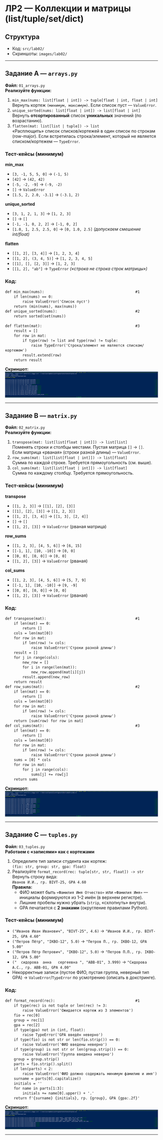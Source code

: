 # ЛР2 — Коллекции и матрицы (list/tuple/set/dict)

## Структура
- Код: `src/lab02/`
- Скриншоты: `images/lab02/`

---

## Задание A — `arrays.py`
**Файл:** `01_arrays.py`  
**Реализуйте функции:** 
1. `min_max(nums: list[float | int]) -> tuple[float | int, float | int]`  
   Вернуть кортеж `(минимум, максимум)`. Если список пуст — `ValueError`.
2. `unique_sorted(nums: list[float | int]) -> list[float | int]`  
   Вернуть **отсортированный** список **уникальных** значений (по возрастанию).
3. `flatten(mat: list[list | tuple]) -> list`  
   «Расплющить» список списков/кортежей в один список по строкам (row-major).
   Если встретилась строка/элемент, который не является списком/кортежем — `TypeError`.

### Тест-кейсы (минимум)
**min_max**
- `[3, -1, 5, 5, 0]` → `(-1, 5)`
- `[42]` → `(42, 42)`
- `[-5, -2, -9]` → `(-9, -2)`
- `[]` → `ValueError`
- `[1.5, 2, 2.0, -3.1]` → `(-3.1, 2)`

**unique_sorted**
- `[3, 1, 2, 1, 3]` → `[1, 2, 3]`
- `[]` → `[]`
- `[-1, -1, 0, 2, 2]` → `[-1, 0, 2]`
- `[1.0, 1, 2.5, 2.5, 0]` → `[0, 1.0, 2.5]` *(допускаем смешение int/float)*

**flatten**
- `[[1, 2], [3, 4]]` → `[1, 2, 3, 4]`
- `[[1, 2], (3, 4, 5)]` → `[1, 2, 3, 4, 5]`
- `[[1], [], [2, 3]]` → `[1, 2, 3]`
- `[[1, 2], "ab"]` → `TypeError` *(«строка не строка строк матрицы»)*

### Код:
```
def min_max(nums):                                          #1
    if len(nums) == 0:
        raise ValueError('Список пуст')
    return (min(nums), max(nums))
def unique_sorted(nums):                                    #2
    return sorted(set(nums))

def flatten(mat):                                           #3
    result = []
    for row in mat:
        if type(row) != list and type(row) != tuple:
            raise TypeError('Строка/элемент не является списком/кортежем')
        result.extend(row)
    return result
```

**Скриншот:**  
![Задание 1](../../images/lab02/1.png)

---

## Задание B — `matrix.py`
**Файл:** `02_matrix.py`  
**Реализуйте функции:**
1. `transpose(mat: list[list[float | int]]) -> list[list]`  
   Поменять строки и столбцы местами. Пустая матрица `[]` → `[]`.  
   Если матрица «рваная» (строки разной длины) — `ValueError`.
2. `row_sums(mat: list[list[float | int]]) -> list[float]`  
   Сумма по каждой строке. Требуется прямоугольность (см. выше).
3. `col_sums(mat: list[list[float | int]]) -> list[float]`  
   Сумма по каждому столбцу. Требуется прямоугольность.

### Тест-кейсы (минимум)
**transpose**
- `[[1, 2, 3]]` → `[[1], [2], [3]]`
- `[[1], [2], [3]]` → `[[1, 2, 3]]`
- `[[1, 2], [3, 4]]` → `[[1, 3], [2, 4]]`
- `[]` → `[]`
- `[[1, 2], [3]]` → `ValueError` (рваная матрица)

**row_sums**
- `[[1, 2, 3], [4, 5, 6]]` → `[6, 15]`
- `[[-1, 1], [10, -10]]` → `[0, 0]`
- `[[0, 0], [0, 0]]` → `[0, 0]`
- `[[1, 2], [3]]` → `ValueError` (рваная)

**col_sums**
- `[[1, 2, 3], [4, 5, 6]]` → `[5, 7, 9]`
- `[[-1, 1], [10, -10]]` → `[9, -9]`
- `[[0, 0], [0, 0]]` → `[0, 0]`
- `[[1, 2], [3]]` → `ValueError` (рваная)

### Код:
```
def transpose(mat):                                         #1
    if len(mat) == 0:
        return []
    cols = len(mat[0])
    for row in mat:
        if len(row) != cols:
            raise ValueError('Строки разной длины')
    result = []
    for j in range(cols):
        new_row = []
        for i in range(len(mat)):
            new_row.append(mat[i][j])
        result.append(new_row)
    return result
def row_sums(mat):                                          #2
    if len(mat) == 0:
        return []
    cols = len(mat[0])
    for row in mat:
        if len(row) != cols:
            raise ValueError('Строки разной длины')
    return [sum(row) for row in mat]
def col_sums(mat):                                          #3
    if len(mat) == 0:
        return []
    cols = len(mat[0])
    for row in mat:
        if len(row) != cols:
            raise ValueError('Строки разной длины')
    sums = [0] * cols
    for row in mat:
        for j in range(cols):
            sums[j] += row[j]
    return sums
```
    
**Скриншот:**  
![Задание 2](../../images/lab02/2.png)

---

## Задание C — `tuples.py`
**Файл:** `03_tuples.py`  
**Работаем с «записями» как с кортежами** 
1. Определите тип записи студента как кортеж:  
   `(fio: str, group: str, gpa: float)`
2. Реализуйте `format_record(rec: tuple[str, str, float]) -> str`  
   Вернуть строку вида:  
   `Иванов И.И., гр. BIVT-25, GPA 4.60`  
   **Правила:**
   - ФИО может быть `«Фамилия Имя Отчество»` или `«Фамилия Имя»` — инициалы формируются из 1–2 имён (в верхнем регистре).
   - Лишние пробелы нужно убрать (`strip`, «схлопнуть» внутри).
   - GPA печатается с **2 знаками** (округление правилами Python).

### Тест-кейсы (минимум)
- `("Иванов Иван Иванович", "BIVT-25", 4.6)` → `"Иванов И.И., гр. BIVT-25, GPA 4.60"`
- `("Петров Пётр", "IKBO-12", 5.0)` → `"Петров П., гр. IKBO-12, GPA 5.00"`
- `("Петров Пётр Петрович", "IKBO-12", 5.0)` → `"Петров П.П., гр. IKBO-12, GPA 5.00"`
- `("  сидорова  анна   сергеевна ", "ABB-01", 3.999)` → `"Сидорова А.С., гр. ABB-01, GPA 4.00"`
- Некорректные записи (пустое ФИО, пустая группа, неверный тип GPA) → `ValueError`/`TypeError` по усмотрению (описать в докстринге).

### Код:
```
def format_record(rec):                                     #1
    if type(rec) is not tuple or len(rec) != 3:
        raise ValueError('Ожидается кортеж из 3 элементов')
    fio = rec[0]
    group = rec[1]
    gpa = rec[2]
    if type(gpa) not in (int, float):
        raise TypeError('GPA введён неверно')
    if type(fio) is not str or len(fio.strip()) == 0:
        raise ValueError('ФИО введены неверно')
    if type(group) is not str or len(group.strip()) == 0:
        raise ValueError('Группа введена неверно')
    group = group.strip()
    parts = fio.strip().split()
    if len(parts) < 2:
        raise ValueError('ФИО должно содержать минимум фамилию и имя')
    surname = parts[0].capitalize()
    initials = ''
    for name in parts[1:3]:
        initials += name[0].upper() + '.'
    return f'{surname} {initials}, гр. {group}, GPA {gpa:.2f}'
```
    
**Скриншот:**  
![Задание 3](../../images/lab02/3.png)

---
